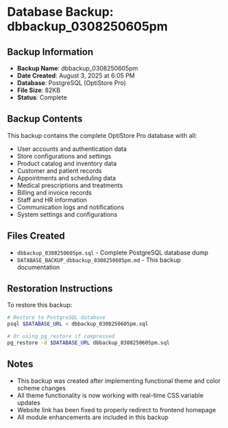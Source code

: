 # Database Backup: dbbackup_0308250605pm

## Backup Information
- **Backup Name**: dbbackup_0308250605pm
- **Date Created**: August 3, 2025 at 6:05 PM
- **Database**: PostgreSQL (OptiStore Pro)
- **File Size**: 82KB
- **Status**: Complete

## Backup Contents
This backup contains the complete OptiStore Pro database with all:
- User accounts and authentication data
- Store configurations and settings
- Product catalog and inventory data
- Customer and patient records
- Appointments and scheduling data
- Medical prescriptions and treatments
- Billing and invoice records
- Staff and HR information
- Communication logs and notifications
- System settings and configurations

## Files Created
- `dbbackup_0308250605pm.sql` - Complete PostgreSQL database dump
- `DATABASE_BACKUP_dbbackup_0308250605pm.md` - This backup documentation

## Restoration Instructions
To restore this backup:
```bash
# Restore to PostgreSQL database
psql $DATABASE_URL < dbbackup_0308250605pm.sql

# Or using pg_restore if compressed
pg_restore -d $DATABASE_URL dbbackup_0308250605pm.sql
```

## Notes
- This backup was created after implementing functional theme and color scheme changes
- All theme functionality is now working with real-time CSS variable updates
- Website link has been fixed to properly redirect to frontend homepage
- All module enhancements are included in this backup